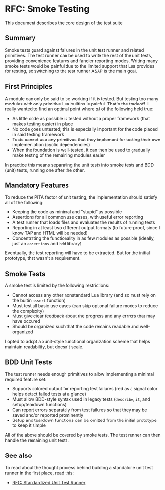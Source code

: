 # RFC: Smoke Testing

This document describes the core design of the test suite

## Summary

Smoke tests guard against failures in the unit test runner and related primitives. The test runner can be used to write the rest of the unit tests, providing convenience features and fancier reporting modes. Writing many smoke tests would be painful due to the limited  support that Lua provides for testing, so switching to the test runner ASAP is the main goal.

## First Principles

A module can only be said to be working if it is tested. But testing too many modules with only primitive Lua builtins is painful. That's the tradeoff. I really wanted to find an optimal point where *all* of the following held true:

* As little code as possible is tested without a proper framework (that makes testing easier) in place
* No code goes untested; this is especially important for the code placed in said testing framework
* Tests cannot use any primitives that they implement for testing their own implementation (cyclic dependencies)
* When the foundation is well-tested, it can then be used to gradually make testing of the remaining modules easier

In practice this means separating the unit tests into smoke tests and BDD (unit) tests, running one after the other.

## Mandatory Features

To reduce the PITA factor of unit testing, the implementation should satisfy all of the following:

* Keeping the code as minimal and "stupid" as possible
* Assertions for all common use cases, with useful error reporting
* A test runner that loads files and evaluates the results of running tests
* Reporting in at least two different output formats (to future-proof, since I know TAP and HTML will be needed)
* Concentrating the functionality in as few modules as possible (ideally, just an `assertions` and `bdd` library)

Eventually, the test reporting will have to be extracted. But for the initial prototype, that wasn't a requirement.

## Smoke Tests

A smoke test is limited by the following restrictions:

* Cannot access any other nonstandard Lua library (and so must rely on the buitin `assert` function)
* Must test all basic use cases (can skip optional failure modes to reduce the complexity)
* Must give clear feedback about the progress and any errrors that may have occured
* Should be organized such that the code remains readable and well-organized

I opted to adopt a xunit-style functional organization scheme that helps maintain readability, but doesn't scale.

## BDD Unit Tests

The test runner needs enough primitives to allow implementing a minimal required feature set:

* Supports colored output for reporting test failures (red as a signal color helps detect failed tests at a glance)
* Must allow BDD-style syntax used in legacy tests (`describe`, `it`, and setup/teardown functions)
* Can report errors separately from test failures so that they may be saved and/or reported prominently
* Setup and teardown functions can be omitted from the initial prototype to keep it simple

All of the above should be covered by smoke tests. The test runner can then handle the remaining unit tests.

## See also

To read about the thought process behind building a standalone unit test runner in the first place, read this:

* [RFC: Standardized Unit Test Runner](/docs/background-information/design/implemented/unit-test-runner.md)
